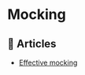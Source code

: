 # Mocking

## 📝 Articles

- [Effective mocking](https://cezarypiatek.github.io/post/effective-mocking/)
